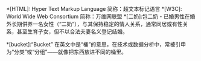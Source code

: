 *[HTML]: Hyper Text Markup Language 简称：超文本标记语言
*[W3C]: World Wide Web Consortium 简称：万维网联盟
*[二奶]:包二奶 - 已婚男性在婚外长期供养一名女性（“二奶”），与其保持稳定的情人关系，通常同居或有性关系，甚至生育子女，但不以合法夫妻名义登记结婚。

*[bucket]:“Bucket” 在英文中是“桶”的意思，在技术或数据分析中，常被引申为“分类”或“分组”——就像把东西放进不同的桶里。





